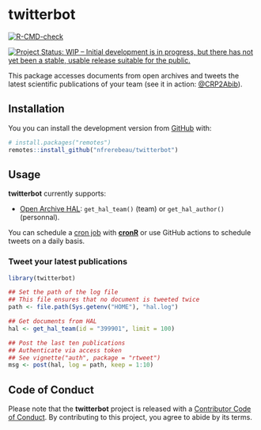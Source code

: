 
<!-- README.md is generated from README.Rmd. Please edit that file -->

# twitterbot

<!-- badges: start -->

[![R-CMD-check](https://github.com/nfrerebeau/twitterbot/workflows/R-CMD-check/badge.svg)](https://github.com/nfrerebeau/twitterbot/actions)

[![Project Status: WIP – Initial development is in progress, but there
has not yet been a stable, usable release suitable for the
public.](https://www.repostatus.org/badges/latest/wip.svg)](https://www.repostatus.org/#wip)
<!-- badges: end -->

This package accesses documents from open archives and tweets the latest
scientific publications of your team (see it in action:
[@CRP2Abib](https://twitter.com/crp2abib)).

## Installation

You you can install the development version from
[GitHub](https://github.com/) with:

``` r
# install.packages("remotes")
remotes::install_github("nfrerebeau/twitterbot")
```

## Usage

**twitterbot** currently supports:

-   [Open Archive HAL](https://hal.archives-ouvertes.fr/):
    `get_hal_team()` (team) or `get_hal_author()` (personnal).

You can schedule a [cron job](https://crontab.guru/) with
[**cronR**](https://github.com/bnosac/cronR) or use GitHub actions to
schedule tweets on a daily basis.

### Tweet your latest publications

``` r
library(twitterbot)

## Set the path of the log file
## This file ensures that no document is tweeted twice
path <- file.path(Sys.getenv("HOME"), "hal.log")

## Get documents from HAL
hal <- get_hal_team(id = "399901", limit = 100)

## Post the last ten publications
## Authenticate via access token
## See vignette("auth", package = "rtweet")
msg <- post(hal, log = path, keep = 1:10)
```

## Code of Conduct

Please note that the **twitterbot** project is released with a
[Contributor Code of
Conduct](https://contributor-covenant.org/version/2/0/CODE_OF_CONDUCT.html).
By contributing to this project, you agree to abide by its terms.
